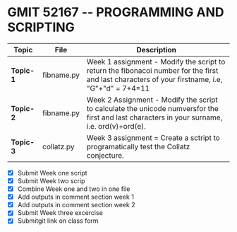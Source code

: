 # GMIT 52167 -- PROGRAMMING AND SCRIPTING


Topic|File|Description
-----|----|-----------
**Topic-1**|fibname.py|Week 1 assignment - Modify the script to return the fibonacoi number for the first and last characters of your firstname, i.e,  "G"+"d" = 7+4=11
**Topic-2**|fibname.py|Week 2 Assignment - Modify the script to calculate the unicode numversfor the first and last characters in your surname, i.e. ord(v)+ord(e).
**Topic-3**|collatz.py|Week 3 assignment = Create a sctript to programatically test the Collatz conjecture. 

- [x] Submit Week one script
- [x] Submit Week two scrip
- [x] Combine Week one and two in one file
- [x] Add outputs in comment section week 1
- [x] Add outputs in comment section week 2
- [x] Submit Week three excercise
- [x] Submitgit link on class form
